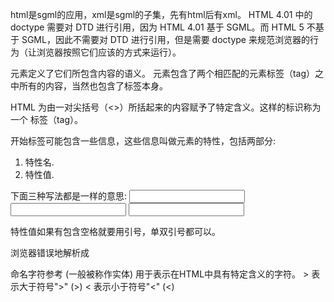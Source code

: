 html是sgml的应用，xml是sgml的子集，先有html后有xml。
HTML 4.01 中的 doctype 需要对 DTD 进行引用，因为 HTML 4.01 基于 SGML。而 HTML 5 不基于 SGML，因此不需要对 DTD 进行引用，但是需要 doctype 来规范浏览器的行为（让浏览器按照它们应该的方式来运行）。

元素定义了它们所包含内容的语义。
元素包含了两个相匹配的元素标签（tag）之中所有的内容，当然也包含了标签本身。

HTML 为由一对尖括号（<>）所括起来的内容赋予了特定含义。这样的标识称为一个 标签（tag）。

开始标签可能包含一些信息，这些信息叫做元素的特性，包括两部分:
1. 特性名.
1. 特性值.

下面三种写法都是一样的意思:
<input required="required">
<input required="">
<input required>

特性值如果有包含空格就要用引号，单双引号都可以。

<p class=foo bar>
浏览器错误地解析成
<p class="foo" bar="">

命名字符参考 (一般被称作实体) 用于表示在HTML中具有特定含义的字符。
&gt; 表示大于符号">" (>)
&lt; 表示小于符号"<" (<)
